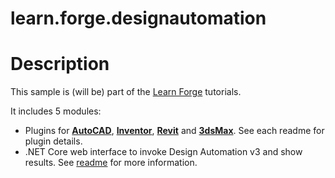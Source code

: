 # learn.forge.designautomation

# Description

This sample is (will be) part of the [Learn Forge](http://learnforge.autodesk.io) tutorials.

It includes 5 modules:

- Plugins for **[AutoCAD](autocad/)**, **[Inventor](inventor/)**, **[Revit](revit/)** and **[3dsMax](3dsmax/)**. See each readme for plugin details.
- .NET Core web interface to invoke Design Automation v3 and show results. See [readme](webapp/) for more information.